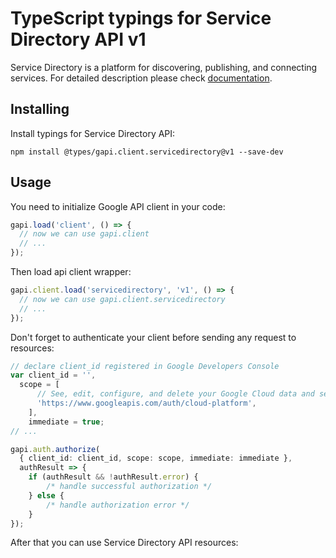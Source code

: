 # TypeScript typings for Service Directory API v1

Service Directory is a platform for discovering, publishing, and connecting services. 
For detailed description please check [documentation](https://cloud.google.com/service-directory).

## Installing

Install typings for Service Directory API:

```
npm install @types/gapi.client.servicedirectory@v1 --save-dev
```

## Usage

You need to initialize Google API client in your code:

```typescript
gapi.load('client', () => {
  // now we can use gapi.client
  // ...
});
```

Then load api client wrapper:

```typescript
gapi.client.load('servicedirectory', 'v1', () => {
  // now we can use gapi.client.servicedirectory
  // ...
});
```

Don't forget to authenticate your client before sending any request to resources:

```typescript
// declare client_id registered in Google Developers Console
var client_id = '',
  scope = [ 
      // See, edit, configure, and delete your Google Cloud data and see the email address for your Google Account.
      'https://www.googleapis.com/auth/cloud-platform',
    ],
    immediate = true;
// ...

gapi.auth.authorize(
  { client_id: client_id, scope: scope, immediate: immediate },
  authResult => {
    if (authResult && !authResult.error) {
        /* handle successful authorization */
    } else {
        /* handle authorization error */
    }
});
```

After that you can use Service Directory API resources:

```typescript
```

